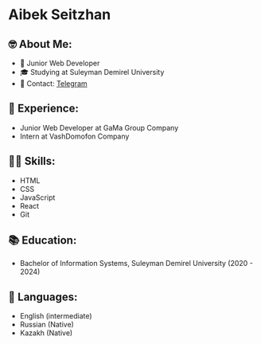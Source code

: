 # Aibek Seitzhan

## 🤓 About Me:

- 🌱 Junior Web Developer
- 🎓 Studying at Suleyman Demirel University
- 📧 Contact: [Telegram](https://t.me/Aibekssss09)

## 💼 Experience:

- Junior Web Developer at GaMa Group Company 
- Intern at VashDomofon Company 

## 👨‍💻 Skills:

- HTML
- CSS
- JavaScript
- React
- Git

## 📚 Education:

- Bachelor of  Information Systems, Suleyman Demirel University (2020 - 2024)

## 💬 Languages:

- English (intermediate)
- Russian (Native)
- Kazakh (Native)
